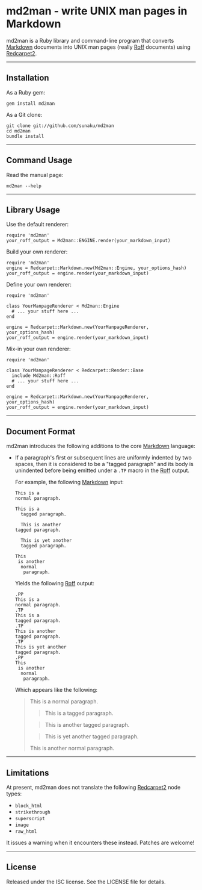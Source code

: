 md2man - write UNIX man pages in Markdown
==============================================================================

md2man is a Ruby library and command-line program that converts [Markdown]
documents into UNIX man pages (really [Roff] documents) using [Redcarpet2].

[Roff]: http://troff.org
[Markdown]: http://daringfireball.net/projects/markdown/
[Redcarpet2]: https://github.com/tanoku/redcarpet

------------------------------------------------------------------------------
Installation
------------------------------------------------------------------------------

As a Ruby gem:

    gem install md2man

As a Git clone:

    git clone git://github.com/sunaku/md2man
    cd md2man
    bundle install

------------------------------------------------------------------------------
Command Usage
------------------------------------------------------------------------------

Read the manual page:

    md2man --help

------------------------------------------------------------------------------
Library Usage
------------------------------------------------------------------------------

Use the default renderer:

    require 'md2man'
    your_roff_output = Md2man::ENGINE.render(your_markdown_input)

Build your own renderer:

    require 'md2man'
    engine = Redcarpet::Markdown.new(Md2man::Engine, your_options_hash)
    your_roff_output = engine.render(your_markdown_input)

Define your own renderer:

    require 'md2man'

    class YourManpageRenderer < Md2man::Engine
      # ... your stuff here ...
    end

    engine = Redcarpet::Markdown.new(YourManpageRenderer, your_options_hash)
    your_roff_output = engine.render(your_markdown_input)

Mix-in your own renderer:

    require 'md2man'

    class YourManpageRenderer < Redcarpet::Render::Base
      include Md2man::Roff
      # ... your stuff here ...
    end

    engine = Redcarpet::Markdown.new(YourManpageRenderer, your_options_hash)
    your_roff_output = engine.render(your_markdown_input)

------------------------------------------------------------------------------
Document Format
------------------------------------------------------------------------------

md2man introduces the following additions to the core [Markdown] language:

  * If a paragraph's first or subsequent lines are uniformly indented by two
    spaces, then it is considered to be a "tagged paragraph" and its body is
    unindented before being emitted under a `.TP` macro in the [Roff] output.

    For example, the following [Markdown] input:

        This is a
        normal paragraph.

        This is a
          tagged paragraph.

          This is another
        tagged paragraph.

          This is yet another
          tagged paragraph.

        This
         is another
          normal
           paragraph.

    Yields the following [Roff] output:

        .PP
        This is a
        normal paragraph.
        .TP
        This is a
        tagged paragraph.
        .TP
        This is another
        tagged paragraph.
        .TP
        This is yet another
        tagged paragraph.
        .PP
        This
         is another
          normal
           paragraph.

    Which appears like the following:

      >This is a
      >normal paragraph.
      >
      >>This is a
      >>tagged paragraph.
      >
      >>This is another
      >>tagged paragraph.
      >
      >>This is yet another
      >>tagged paragraph.
      >
      >This
      > is another
      >  normal
      >   paragraph.

------------------------------------------------------------------------------
Limitations
------------------------------------------------------------------------------

At present, md2man does not translate the following [Redcarpet2] node types:

  * `block_html`
  * `strikethrough`
  * `superscript`
  * `image`
  * `raw_html`

It issues a warning when it encounters these instead.  Patches are welcome!

------------------------------------------------------------------------------
License
------------------------------------------------------------------------------

Released under the ISC license.  See the LICENSE file for details.
